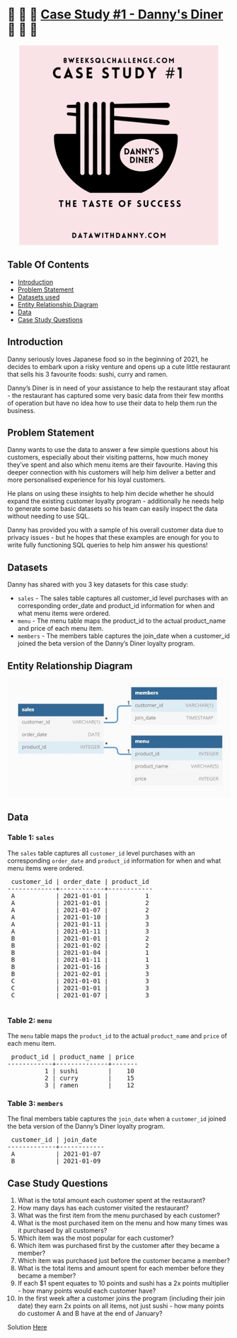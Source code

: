 # :ramen: :curry: :sushi: [Case Study #1 - Danny's Diner](https://8weeksqlchallenge.com/case-study-1/) :ramen: :curry: :sushi:

<p align = "center">
	<img src="./images/diner.png" alt="Image" width="450" height="450">
</p>


## Table Of Contents
  - [Introduction](#introduction)
  - [Problem Statement](#problem-statement)
  - [Datasets used](#datasets-used)
  - [Entity Relationship Diagram](#entity-relationship-diagram)
  - [Data](#data)
  - [Case Study Questions](#case-study-questions)


## Introduction

Danny seriously loves Japanese food so in the beginning of 2021, he decides to embark upon a risky venture and opens up a cute little restaurant that sells his 3 favourite foods: sushi, curry and ramen.

Danny’s Diner is in need of your assistance to help the restaurant stay afloat - the restaurant has captured some very basic data from their few months of operation but have no idea how to use their data to help them run the business.

## Problem Statement

Danny wants to use the data to answer a few simple questions about his customers, especially about their visiting patterns, how much money they’ve spent and also which menu items are their favourite. Having this deeper connection with his customers will help him deliver a better and more personalised experience for his loyal customers.

He plans on using these insights to help him decide whether he should expand the existing customer loyalty program - additionally he needs help to generate some basic datasets so his team can easily inspect the data without needing to use SQL.

Danny has provided you with a sample of his overall customer data due to privacy issues - but he hopes that these examples are enough for you to write fully functioning SQL queries to help him answer his questions!


## Datasets

Danny has shared with you 3 key datasets for this case study:

* `sales` - The sales table captures all customer_id level purchases with an corresponding order_date and product_id information for when and what menu items were ordered.
* `menu` - The menu table maps the product_id to the actual product_name and price of each menu item.
* `members` - The members table captures the join_date when a customer_id joined the beta version of the Danny’s Diner loyalty program.


## Entity Relationship Diagram

![Course Completion](./images/ERD.jpg)


## Data

### Table 1: `sales`

The `sales` table captures all `customer_id` level purchases with an corresponding `order_date` and `product_id` information for when and what menu items were ordered.

<pre>
 customer_id | order_date | product_id 
-------------+------------+------------
 A           | 2021-01-01 |          1
 A           | 2021-01-01 |          2
 A           | 2021-01-07 |          2
 A           | 2021-01-10 |          3
 A           | 2021-01-11 |          3
 A           | 2021-01-11 |          3
 B           | 2021-01-01 |          2
 B           | 2021-01-02 |          2
 B           | 2021-01-04 |          1
 B           | 2021-01-11 |          1
 B           | 2021-01-16 |          3
 B           | 2021-02-01 |          3
 C           | 2021-01-01 |          3
 C           | 2021-01-01 |          3
 C           | 2021-01-07 |          3

</pre>

### Table 2: `menu`

The `menu` table maps the `product_id` to the actual `product_name` and `price` of each menu item.

<pre>
 product_id | product_name | price 
------------+--------------+-------
          1 | sushi        |    10
          2 | curry        |    15
          3 | ramen        |    12
</pre>


### Table 3: `members`

The final members table captures the `join_date` when a `customer_id` joined the beta version of the Danny’s Diner loyalty program.

<pre>
 customer_id | join_date  
-------------+------------
 A           | 2021-01-07
 B           | 2021-01-09
</pre>

## Case Study Questions

1. What is the total amount each customer spent at the restaurant?
2. How many days has each customer visited the restaurant?
3. What was the first item from the menu purchased by each customer?
4. What is the most purchased item on the menu and how many times was it purchased by all customers?
5. Which item was the most popular for each customer?
6. Which item was purchased first by the customer after they became a member?
7. Which item was purchased just before the customer became a member?
8. What is the total items and amount spent for each member before they became a member?
9. If each $1 spent equates to 10 points and sushi has a 2x points multiplier - how many points would each customer have?
10. In the first week after a customer joins the program (including their join date) they earn 2x points on all items, not just sushi - how many points do customer A and B have at the end of January?

Solution [Here](./DannysDinerSolution.md)